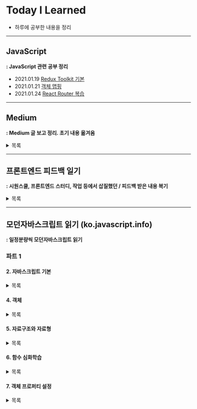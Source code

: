 # Today I Learned

- 하루에 공부한 내용을 정리

---

## JavaScript

**: JavaScript 관련 공부 정리**

- 2021.01.19 [Redux Toolkit 기본](./JavaScript/007_ReduxToolkit.md)
- 2021.01.21 [객체 맵핑](./JavaScript/008_Mapping.md)
- 2021.01.24 [React Router 복습](./JavaScript/009_ReactRouterDom.md)

---

## Medium

**: Medium 글 보고 정리. 초기 내용 옮겨옴**

<details>
<summary>목록</summary>
<div markdown="1">

- 2020.12.28 [함수형 프로그래밍에 대한 적당한 고찰](./Medium/001_FunctionalProgramming.md)
- 2020.12.29 [some, every의 차이](./Medium/002_SomeAndEvery.md)
- 2020.12.30 [모든 js 개발자가 알아야 하는 9가지 ES6 요소들](./Medium/003_9FeaturesJS.md)
- 2021.01.02 [BEM](./Medium/004_BEM.md)
- 2021.01.03 [try/catch 문](./Medium/005_TryCatch.md)
- 2021.01.09 [가장 자주쓰는 22가지 코드 스니펫](./Medium/006_22CodeSnippets.md)
</div>
</details>

---

## 프론트엔드 피드백 일기

**: 시원스쿨, 프론트엔드 스터디, 작업 등에서 삽질했던 / 피드백 받은 내용 복기**

<details>
<summary>목록</summary>
<div markdown="1">
 
- 2021.01.27 [API 데이터 파싱하기](./Feedback/010_dataparsing.md)
- 2021.01.31 [React Testing Library](./Feedback/011_ReactTesting.md)
- 2021.02.16 [Atomic Design Pattern](./Feedback/019_AtomicPattern.md)
- 2021.02.20 [TypeScript 기초](./Feedback/021_TypeScript.md)
- 2021.04.01 [UseRef](./Feedback/0401_01_UseRef.md)
- 2021.04.02 [CSS Box Model & Margin Collapsing](./Feedback/0402_01_CSSBoxModel.md)
- 2021.04.03 [For...of & Iterable](./Feedback/0403_01_ForOf.md)
- 2021.04.08 [Event Bubbling and Capturing](./Feedback/0408_01_EventBubbling.md)
- 2021.04.09 [DOM Event](./Feedback/0409_01_DOMEvent.md)
- 2021.04.09 [Code Spliting](./Feedback/0409_02_CodeSplit.md)
</div>
</details>

---

## 모던자바스크립트 읽기 (ko.javascript.info)

**: 일정분량씩 모던자바스크립트 읽기**

### 파트 1

#### 2. 자바스크립트 기본

<details>
<summary>목록</summary>
<div markdown="1">

- 2021.01.31 [기본연산자와 수학](./JavascriptInfo/02_Fundamentals/011_0208operators.md)
- 2021.01.31 [비교연산자](./JavascriptInfo/02_Fundamentals/011_0209comparison.md)
- 2021.02.01 [논리연산자](./JavascriptInfo/02_Fundamentals/012_0211logicalOperators.md)
- 2021.02.01 [null 병합 연산자 ??](./JavascriptInfo/02_Fundamentals/012_0212Nullish.md)
- 2021.02.02 [while과 for 반복문](./JavascriptInfo/02_Fundamentals/013_0213WhileFor.md)
- 2021.02.06 [Switch문](./JavascriptInfo/02_Fundamentals/014_0214Switch.md)
- 2021.02.06 [함수](./JavascriptInfo/02_Fundamentals/014_0215FunctionBasic.md)
- 2021.02.06 [함수표현식](./JavascriptInfo/02_Fundamentals/014_0216FunctionExpression.md)
- 2021.02.06 [화살표함수](./JavascriptInfo/02_Fundamentals/014_0217ArrowFunction.md)
</div>
</details>

#### 4. 객체

<details>
<summary>목록</summary>
<div markdown="1">

- 2021.02.07 [객체](./JavascriptInfo/04_ObjectBasics/015_0401Object.md)
- 2021.02.07 [참조에 의한 객체 복사](./JavascriptInfo/04_ObjectBasics/015_0402ObjectCopy.md)
- 2021.02.11 [메서드와 this](./JavascriptInfo/04_ObjectBasics/016_0404ObjectMethods.md)
- 2021.02.11 [new 연산자와 생성자 함수](./JavascriptInfo/04_ObjectBasics/016_0405ConstructorNew.md)
- 2021.02.11 [옵셔널 체이닝 ?.](./JavascriptInfo/04_ObjectBasics/016_0406OptinalChaining.md)
- 2021.02.11 [심볼형](./JavascriptInfo/04_ObjectBasics/016_0407Symbol.md)
- 2021.02.11 [객체를 원시형으로 변환하기](./JavascriptInfo/04_ObjectBasics/016_ObjectToprimitive.md)
</div>
</details>

#### 5. 자료구조와 자료형

<details>
<summary>목록</summary>
<div markdown="1">

- 2021.02.12 [원시값의 메서드](./JavascriptInfo/05_DataTypes/017_0501Primitive.md)
- 2021.02.12 [숫자형](./JavascriptInfo/05_DataTypes/017_0502Number.md)
- 2021.02.12 [문자열](./JavascriptInfo/05_DataTypes/017_0503String.md)
- 2021.02.12 [배열](./JavascriptInfo/05_DataTypes/017_0504Array.md)
- 2021.02.12 [배열과 메서드](./JavascriptInfo/05_DataTypes/017_0505ArrayMethods.md)
- 2021.02.12 [iterable 객체](./JavascriptInfo/05_DataTypes/017_0506Iterable.md)
- 2021.02.12 [맵과 셋](./JavascriptInfo/05_DataTypes/017_0507MapSet.md)
- 2021.02.12 [위크맵과 위크셋](./JavascriptInfo/05_DataTypes/017_0508Weak.md)
- 2021.02.12 [Object.keys, values, entries](./JavascriptInfo/05_DataTypes/017_0509.KeysValues.md)
- 2021.02.12 [구조분해할당](./JavascriptInfo/05_DataTypes/017_0510Destructuring.md)
- 2021.02.14 [Date 객체와 날짜](./JavascriptInfo/05_DataTypes/018_0511Date.md)
- 2021.02.14 [JSON과 메서드](./JavascriptInfo/05_DataTypes/018_0512JsonMethod.md)
</div>
</details>

#### 6. 함수 심화학습

<details>
<summary>목록</summary>
<div markdown="1">

- 2021.02.14 [재귀와 스택](./JavascriptInfo/06_AdvancedFunction/018_0601_recursion.md)
- 2021.02.14 [나머지 매개변수와 전개문법](./JavascriptInfo/06_AdvancedFunction/018_0602RestParameters.md)
- 2021.02.14 [변수의 유효범위와 클로저](./JavascriptInfo/06_AdvancedFunction/018_0603Closure.md)
- 2021.02.16 [전역 객체](./JavascriptInfo/06_AdvancedFunction/019_0605_GlobalObject.md)
- 2021.02.16 [객체로서의 함수와 기명표현식](./JavascriptInfo/06_AdvancedFunction/019_0606_FunctionObject.md)
- 2021.02.19 [new Function 문법](./JavascriptInfo/06_AdvancedFunction/020_0607_NewFunction.md)
- 2021.02.19 [setTimeout, setInterval](./JavascriptInfo/06_AdvancedFunction/020_0608_setTimeout.md)
- 2021.02.19 [call/apply](./JavascriptInfo/06_AdvancedFunction/020_0609_CallApply.md)
- 20121.02.19 [함수 바인딩](./JavascriptInfo/06_AdvancedFunction/020_0610_Bind.md)
- 2021.02.19 [화살표 함수 다시 살펴보기](./JavascriptInfo/06_AdvancedFunction/020_0611_ArrowFunction.md)
</div>
</details>

#### 7. 객체 프로퍼티 설정

<details>
<summary>목록</summary>
<div markdown="1">

- 2021.02.20 [프로퍼티 플래그와 설명자](./JavascriptInfo/07_ObjectProperties/021_0701_Property.md)
- 2021.02.20 [프로퍼티 getter와 setter](./JavascriptInfo/07_ObjectProperties/021_0702_GetterSetter.md)
</div>
</details>
